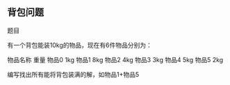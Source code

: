## 背包问题

题目

有一个背包能装10kg的物品，现在有6件物品分别为：

物品名称	重量
物品0	1kg
物品1	8kg
物品2	4kg
物品3	3kg
物品4	5kg
物品5	2kg

编写找出所有能将背包装满的解，如物品1+物品5